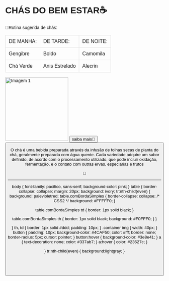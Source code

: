 <!DOCTYPE html>
<html lang="pt-BR">
<head>
 <meta charset="UTF-8">
 <meta name="viewport" content="width=device-width, initial-scale=1.0">
 <link rel="stylesheet" type="text/css"href="estilo.css">
 <title>Páginas</title>
 <style>
  body {
   font-family: Arial, sans-serif;
  }
  table {
   border-collapse: collapse;
  }
  th, td {
   border: 1px solid #ddd;
   padding: 10px;
  }
 </style>
</head>
<body>



<h1> CHÁS DO BEM ESTAR☕</h1>
 <p>🌸Rotina sugerida de chás:</p>
<table>
 <tr>
  <td>DE MANHA:</td>
  <td>DE TARDE:</td>
  <td>DE NOITE:</td>
 </tr>
 <tr>
  <td> Gengibre</td>
  <td>Boldo</td>
  <td>Camomila</td>
 </tr>
 <tr>
  <td>Chá Verde </td>
  <td>Anis Estrelado</td>     
  <td>Alecrin</td>
 </tr>
</table>
<img src="images.jpeg" alt="Imagem 1" width="200">
 <a href="pagina3.html" </a>
 <button>saiba mais🍃 <button>
  
  
<p>O chá é uma bebida preparada através da infusão de folhas secas de planta do chá, geralmente preparada com água quente. Cada variedade adquire um sabor definido, de acordo com o processamento utilizado, que pode incluir oxidação, fermentação, e o contato com outras ervas, especiarias e frutos</p>
<span>🍃</span>

<hr>


body {
 font-family: pacifico, sans-serif;
 background-color: pink;
}
table {
 border-collapse: collapse;
 margin: 20px;
  background: ivory;
  tr:nth-child(even) {
  background: palevioletred;
 table.comBordaSimples {
    border-collapse: collapse; /* CSS2 */
    background: #FFFFF0;
}
 
table.comBordaSimples td {
    border: 1px solid black;
}
 
table.comBordaSimples th {
    border: 1px solid black;
    background: #F0FFF0;
}
}


}
th, td {
 border: 1px solid #ddd;
 padding: 10px;
}
.container img {
 width: 40px;
}
button {
 padding: 10px;
 background-color: #4CAF50;
 color: #fff;
 border: none;
 border-radius: 5px;
 cursor: pointer;
}
button:hover {
 background-color: #3e8e41;
}
a {
 text-decoration: none;
 color: #337ab7;
}
a:hover {
 color: #23527c;
}

}
tr:nth-child(even) {
  background:lightgray;
}
```




